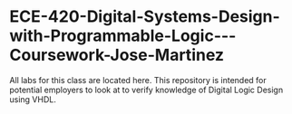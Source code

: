 # ECE-420-Digital-Systems-Design-with-Programmable-Logic---Coursework-Jose-Martinez
All labs for this class are located here. This repository is intended for potential employers to look at to verify knowledge of Digital Logic Design using VHDL.
